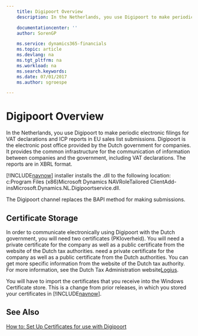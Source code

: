```yaml
---
    title: Digipoort Overview
    description: In the Netherlands, you use Digipoort to make periodic electronic filings for VAT declarations and ICP reports in EU sales list submissions. Digipoort is the electronic post office provided by the Dutch government for companies.

    documentationcenter: ''
    author: SorenGP

    ms.service: dynamics365-financials
    ms.topic: article
    ms.devlang: na
    ms.tgt_pltfrm: na
    ms.workload: na
    ms.search.keywords:
    ms.date: 07/01/2017
    ms.author: sgroespe

---
```

# Digipoort Overview
In the Netherlands, you use Digipoort to make periodic electronic filings for VAT declarations and ICP reports in EU sales list submissions. Digipoort is the electronic post office provided by the Dutch government for companies. It provides the common infrastructure for the communication of information between companies and the government, including VAT declarations. The reports are in XBRL format.  

[!INCLUDE[navnow](../../includes/navnow_md.md)] installer installs the .dll to the following location: c:Program Files (x86)Microsoft Dynamics NAV<version>RoleTailored ClientAdd-insMicrosoft.Dynamics.NL.Digipoortservice.dll.  

The Digipoort channel replaces the BAPI method for making submissions.  

## Certificate Storage  
In order to communicate electronically using Digipoort with the Dutch government, you will need two certificates (PKIoverheid). You will need a private certificate for the company as well as a public certificate from the website of the Dutch tax authorities. need a private certificate for the company as well as a public certificate from the Dutch authorities. You can get more specific information from the website of the Dutch tax authority. For more information, see the Dutch Tax Administration website[Logius](https://aansluiten.procesinfrastructuur.nl/site/en/).  

You will have to import the certificates that you receive into the Windows Certificate store. This is a change from prior releases, in which you stored your certificates in [!INCLUDE[navnow](../../includes/navnow_md.md)].  

## See Also  
[How to: Set Up Certificates for use with Digipoort](how-to-set-up-certificates-for-use-with-digipoort.md)
